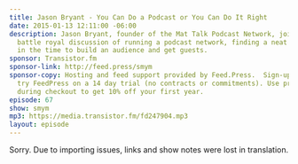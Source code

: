 ```yaml
---
title: Jason Bryant - You Can Do a Podcast or You Can Do It Right
date: 2015-01-13 12:11:00 -06:00
description: Jason Bryant, founder of the Mat Talk Podcast Network, joins me for a
  battle royal discussion of running a podcast network, finding a neat niche and putting
  in the time to build an audience and get guests.
sponsor: Transistor.fm
sponsor-link: http://feed.press/smym
sponsor-copy: Hosting and feed support provided by Feed.Press.  Sign-up today and
  try FeedPress on a 14 day trial (no contracts or commitments). Use promo code "smym"
  during checkout to get 10% off your first year.
episode: 67
show: smym
mp3: https://media.transistor.fm/fd247904.mp3
layout: episode
---
```


Sorry. Due to importing issues, links and show notes were lost in translation.
